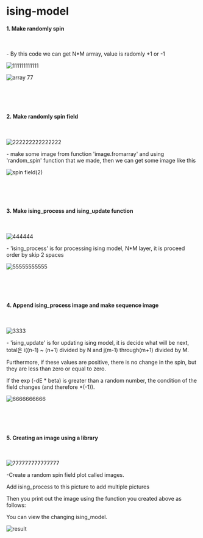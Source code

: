 # ising-model

<h4>1. Make randomly spin </h4><br>

<p> - By this code we can get N*M arrray, value is radomly +1 or -1</p>

![111111111111](https://user-images.githubusercontent.com/49590432/59559347-ff2d2980-903f-11e9-944b-916252a53948.PNG)

![array 77](https://user-images.githubusercontent.com/49590432/59559285-92fdf600-903e-11e9-9df4-6fa47bf3de38.PNG)

<br><br><br>

<h4>2. Make randomly spin field</h4><br>

![222222222222222](https://user-images.githubusercontent.com/49590432/59559348-00f6ed00-9040-11e9-97df-483959b846c2.PNG)

<p>  
  - make some image from function 'image.fromarray' and using 'random_spin' function that we made,     then we can get some image like this
</p>

![spin field(2)](https://user-images.githubusercontent.com/49590432/59559286-95605000-903e-11e9-894e-220c13b07345.PNG)

<br><br><br>

<h4>3. Make ising_process and ising_update function </h4><br>

![444444](https://user-images.githubusercontent.com/49590432/59559349-03f1dd80-9040-11e9-8868-7c0521c7b597.PNG)

<p>
   - 'ising_process'  is for processing ising model,  N*M layer, it is proceed order by skip 2 spaces
</p>

![55555555555](https://user-images.githubusercontent.com/49590432/59559350-05230a80-9040-11e9-8e44-67508e1fa833.PNG)

<br><br><br>

<h4>4. Append ising_process image and make sequence image </h4><br>

![3333](https://user-images.githubusercontent.com/49590432/59559287-972a1380-903e-11e9-8df2-90b3c640817a.PNG)

<p>
   - 'ising_update' is for updating ising model, it is decide what will be next, total은 i((n-1) ~ (n+1) divided by N and j(m-1) through(m+1) divided by M.

Furthermore, if these values are positive, there is no change in the spin, but they are less than zero or equal to zero.

If the exp (-dE * beta) is greater than a random number, the condition of the field changes (and therefore *(-1)).
</p>

![6666666666](https://user-images.githubusercontent.com/49590432/59559351-05bba100-9040-11e9-9875-d3260235d9c9.PNG)

<br><br><br>

<h4>5. Creating an image using a library </h4><br>

![777777777777777](https://user-images.githubusercontent.com/49590432/59559352-06ecce00-9040-11e9-85ca-317579c86414.PNG)


<p>
  -Create a random spin field plot called images.

Add ising_process to this picture to add multiple pictures

Then you print out the image using the function you created above as follows:

You can view the changing ising_model.

</p>

![result](https://user-images.githubusercontent.com/49590432/59559288-985b4080-903e-11e9-9c6e-fbfae417a9f1.PNG)
